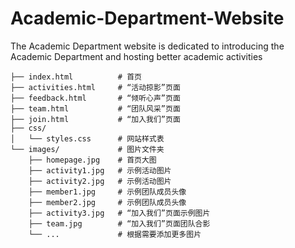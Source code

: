 # Academic-Department-Website
The Academic Department website is dedicated to introducing the Academic Department and hosting better academic activities

```
├── index.html          # 首页
├── activities.html     # “活动掠影”页面
├── feedback.html       # “倾听心声”页面
├── team.html           # “团队风采”页面
├── join.html           # “加入我们”页面
├── css/
│   └── styles.css      # 网站样式表
└── images/             # 图片文件夹
    ├── homepage.jpg    # 首页大图
    ├── activity1.jpg   # 示例活动图片
    ├── activity2.jpg   # 示例活动图片
    ├── member1.jpg     # 示例团队成员头像
    ├── member2.jpg     # 示例团队成员头像
    ├── activity3.jpg   # “加入我们”页面示例图片
    ├── team.jpg        # “加入我们”页面团队合影
    └── ...             # 根据需要添加更多图片
```

